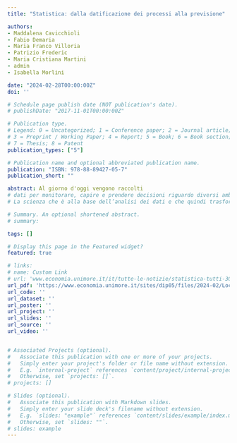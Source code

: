 ```yaml
---
title: "Statistica: dalla datificazione dei processi alla previsione"

authors:
- Maddalena Cavicchioli
- Fabio Demaria
- Maria Franco Villoria
- Patrizio Frederic
- Maria Cristiana Martini
- admin
- Isabella Morlini

date: "2024-02-28T00:00:00Z"
doi: ''

# Schedule page publish date (NOT publication's date).
# publishDate: "2017-11-01T00:00:00Z"

# Publication type.
# Legend: 0 = Uncategorized; 1 = Conference paper; 2 = Journal article;
# 3 = Preprint / Working Paper; 4 = Report; 5 = Book; 6 = Book section;
# 7 = Thesis; 8 = Patent
publication_types: ["5"]

# Publication name and optional abbreviated publication name.
publication: "ISBN: 978-88-89427-05-7"
publication_short: ""

abstract: Al giorno d'oggi vengono raccolti 
# dati per monitorare, capire e prendere decisioni riguardo diversi ambiti della vita sociale: salute, alimentazione, crescita e distribuzione della ricchezza, violenza, diritti, guerre, cultura, consumo di energia, istruzione, cambiamento climatico, etc. Dati e informazioni vengono continuamente trasmessi a tutti noi attraverso i media: efficacia di un vaccino, tassi di disoccupazione, prevalenza di una certa malattia, rischio di inondazioni, etc. 
# La scienza che è alla base dell’analisi dei dati e che quindi trasforma i dati in informazioni è la Statistica. Diventa quindi fondamentale per tutti noi avere delle conoscenze di base di Statistica, per potere capire al meglio il mondo in cui viviamo. Per far comprendere al meglio la Statistica docenti di Statistica di UNIMORE hanno organizzato due giornate (a Modena e Reggio Emilia) aperte al pubblico ed in particolare agli insegnanti e studenti delle scuole secondarie. In queste giornate i docenti spiegheranno i processi e le metodologie dietro lo studio statistico di un fenomeno qualsiasi, partendo dalla datificazione dei processi, ovvero come aspetti della nostra esistenza e delle nostre azioni vengono trasformati in dati, la raccolta e l’analisi dei dati ed infine la previsione per la presa di decisioni. Agli assistenti verrà consegnata una pubblicazione divulgativa che riprenderà i punti principali trattati durante la giornata. Tale iniziativa è parte di un progetto di Public Engagement promosso dall’Università di Modena e Reggio Emilia (UNIMORE) ed è legata a due precedente attività che hanno visto la pubblicazione di due volumi dai titoli “Che cos'è la statistica? Una prima introduzione alla scienza dei dati” ISBN: 978-88-89427-03-3 ed “Statistica: la scienza che modella i dati. Un’introduzione alle diverse tipologie di dati” ISBN: 978-88-89427-04-0.

# Summary. An optional shortened abstract.
# summary: 

tags: []

# Display this page in the Featured widget?
featured: true

# links:
# name: Custom Link
# url: 'www.economia.unimore.it/it/tutte-le-notizie/statistica-tutti-30'
url_pdf: 'https://www.economia.unimore.it/sites/dip05/files/2024-02/Locandina%20Statistica%20per%20tutti%20-%20Fase%203.pdf'
url_code: ''
url_dataset: ''
url_poster: ''
url_project: ''
url_slides: ''
url_source: ''
url_video: ''


# Associated Projects (optional).
#   Associate this publication with one or more of your projects.
#   Simply enter your project's folder or file name without extension.
#   E.g. `internal-project` references `content/project/internal-project/index.md`.
#   Otherwise, set `projects: []`.
# projects: []

# Slides (optional).
#   Associate this publication with Markdown slides.
#   Simply enter your slide deck's filename without extension.
#   E.g. `slides: "example"` references `content/slides/example/index.md`.
#   Otherwise, set `slides: ""`.
# slides: example
---
```


